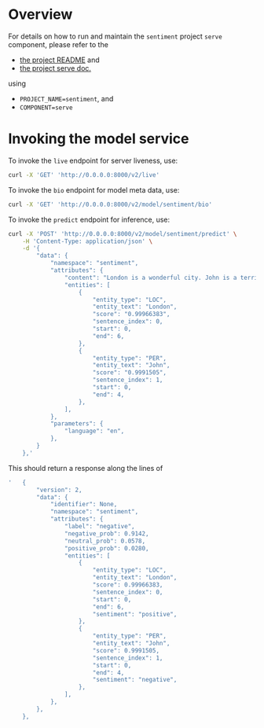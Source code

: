 # Overview

For details on how to run and maintain the `sentiment` project `serve` component, please refer
to the
- [the project README](../README.md) and
- [the project serve doc.](../../../docs/04_serve.md)

using

- `PROJECT_NAME=sentiment`, and
- `COMPONENT=serve`

# Invoking the model service

To invoke the `live` endpoint for server liveness, use:

```bash
curl -X 'GET' 'http://0.0.0.0:8000/v2/live'
```

To invoke the `bio` endpoint for model meta data, use:

```bash
curl -X 'GET' 'http://0.0.0.0:8000/v2/model/sentiment/bio'
```

To invoke the `predict` endpoint for inference, use:

```bash
curl -X 'POST' 'http://0.0.0.0:8000/v2/model/sentiment/predict' \
    -H 'Content-Type: application/json' \
    -d '{
        "data": {
            "namespace": "sentiment",
            "attributes": {
                "content": "London is a wonderful city. John is a terrible man.",
                "entities": [
                    {
                        "entity_type": "LOC",
                        "entity_text": "London",
                        "score": "0.99966383",
                        "sentence_index": 0,
                        "start": 0,
                        "end": 6,
                    },
                    {
                        "entity_type": "PER",
                        "entity_text": "John",
                        "score": "0.9991505",
                        "sentence_index": 1,
                        "start": 0,
                        "end": 4,
                    },
                ],
            },
            "parameters": {
                "language": "en",
            },
        }
    },'
```

This should return a response along the lines of
```bash
'   {
        "version": 2,
        "data": {
            "identifier": None,
            "namespace": "sentiment",
            "attributes": {
                "label": "negative",
                "negative_prob": 0.9142,
                "neutral_prob": 0.0578,
                "positive_prob": 0.0280,
                "entities": [
                    {
                        "entity_type": "LOC",
                        "entity_text": "London",
                        "score": 0.99966383,
                        "sentence_index": 0,
                        "start": 0,
                        "end": 6,
                        "sentiment": "positive",
                    },
                    {
                        "entity_type": "PER",
                        "entity_text": "John",
                        "score": 0.9991505,
                        "sentence_index": 1,
                        "start": 0,
                        "end": 4,
                        "sentiment": "negative",
                    },
                ],
            },
        },
    },
```
